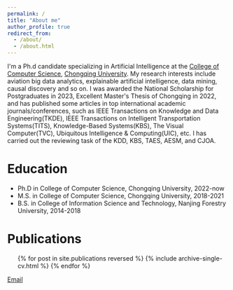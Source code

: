 ```yaml
---
permalink: /
title: "About me"
author_profile: true
redirect_from: 
  - /about/
  - /about.html
---
```


I'm a Ph.d candidate specializing in Artificial Intelligence at the [College of Computer Science](https://cs.cqu.edu.cn/en2025/Home.htm), [Chongqing University](https://english.cqu.edu.cn/). My research interests include aviation big data analytics, explainable artificial intelligence, data mining, causal discovery and so on. I was awarded the National Scholarship for Postgraduates in 2023, Excellent Master's Thesis of Chongqing in 2022, and has published some articles in top international academic journals/conferences, such as IEEE Transactions on Knowledge and Data Engineering(TKDE), IEEE Transactions on Intelligent Transportation Systems(TITS), Knowledge-Based Systems(KBS), The Visual Computer(TVC), Ubiquitous Intelligence & Computing(UIC), etc. I has carried out the reviewing task of the KDD, KBS, TAES, AESM, and CJOA.

Education
======
* Ph.D in College of Computer Science, Chongqing University, 2022-now
* M.S. in College of Computer Science, Chongqing University, 2018-2021
* B.S. in College of Information Science and Technology, Nanjing Forestry University, 2014-2018

Publications
======
  <ul>{% for post in site.publications reversed %}
    {% include archive-single-cv.html %}
  {% endfor %}</ul>



[Email](mailto:leuio@foxmail.com)
